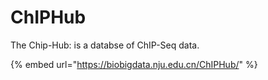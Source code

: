 # ChIPHub

The Chip-Hub: is a databse of ChIP-Seq data.

{% embed url="https://biobigdata.nju.edu.cn/ChIPHub/" %}

